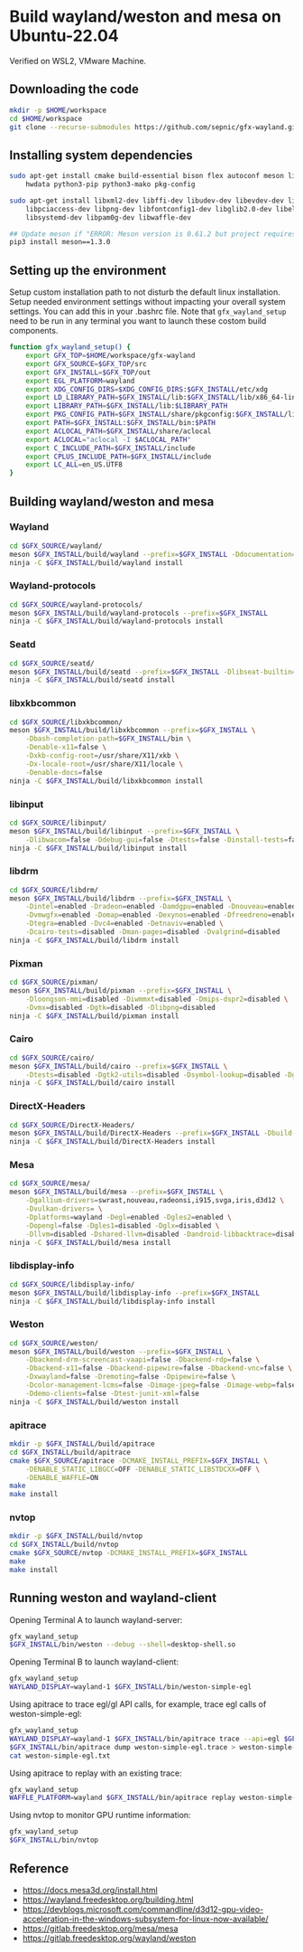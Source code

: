 # Build wayland/weston and mesa on Ubuntu-22.04

Verified on WSL2, VMware Machine.

## Downloading the code

``` bash
mkdir -p $HOME/workspace
cd $HOME/workspace
git clone --recurse-submodules https://github.com/sepnic/gfx-wayland.git
```

## Installing system dependencies

``` bash
sudo apt-get install cmake build-essential bison flex autoconf meson libncurses-dev \
    hwdata python3-pip python3-mako pkg-config

sudo apt-get install libxml2-dev libffi-dev libudev-dev libevdev-dev libmtdev-dev \
    libpciaccess-dev libpng-dev libfontconfig1-dev libglib2.0-dev libelf-dev \
    libsystemd-dev libpam0g-dev libwaffle-dev

## Update meson if "ERROR: Meson version is 0.61.2 but project requires >= 1.3.0"
pip3 install meson==1.3.0
```

## Setting up the environment

Setup custom installation path to not disturb the default linux installation.
Setup needed environment settings without impacting your overall system settings.
You can add this in your .bashrc file.
Note that `gfx_wayland_setup` need to be run in any terminal you want to launch these costom build components.

``` bash
function gfx_wayland_setup() {
    export GFX_TOP=$HOME/workspace/gfx-wayland
    export GFX_SOURCE=$GFX_TOP/src
    export GFX_INSTALL=$GFX_TOP/out
    export EGL_PLATFORM=wayland
    export XDG_CONFIG_DIRS=$XDG_CONFIG_DIRS:$GFX_INSTALL/etc/xdg
    export LD_LIBRARY_PATH=$GFX_INSTALL/lib:$GFX_INSTALL/lib/x86_64-linux-gnu:$GFX_INSTALL/lib/x86_64-linux-gnu/dri
    export LIBRARY_PATH=$GFX_INSTALL/lib:$LIBRARY_PATH
    export PKG_CONFIG_PATH=$GFX_INSTALL/share/pkgconfig:$GFX_INSTALL/lib/pkgconfig:$GFX_INSTALL/lib64/pkgconfig:$GFX_INSTALL/lib/x86_64-linux-gnu/pkgconfig
    export PATH=$GFX_INSTALL:$GFX_INSTALL/bin:$PATH
    export ACLOCAL_PATH=$GFX_INSTALL/share/aclocal
    export ACLOCAL="aclocal -I $ACLOCAL_PATH"
    export C_INCLUDE_PATH=$GFX_INSTALL/include
    export CPLUS_INCLUDE_PATH=$GFX_INSTALL/include
    export LC_ALL=en_US.UTF8
}
```

## Building wayland/weston and mesa

### Wayland

``` bash
cd $GFX_SOURCE/wayland/
meson $GFX_INSTALL/build/wayland --prefix=$GFX_INSTALL -Ddocumentation=false -Ddtd_validation=false
ninja -C $GFX_INSTALL/build/wayland install
```

### Wayland-protocols

``` bash
cd $GFX_SOURCE/wayland-protocols/
meson $GFX_INSTALL/build/wayland-protocols --prefix=$GFX_INSTALL
ninja -C $GFX_INSTALL/build/wayland-protocols install
```

### Seatd

``` bash
cd $GFX_SOURCE/seatd/
meson $GFX_INSTALL/build/seatd --prefix=$GFX_INSTALL -Dlibseat-builtin=enabled -Dman-pages=disabled
ninja -C $GFX_INSTALL/build/seatd install
```

### libxkbcommon

``` bash
cd $GFX_SOURCE/libxkbcommon/
meson $GFX_INSTALL/build/libxkbcommon --prefix=$GFX_INSTALL \
    -Dbash-completion-path=$GFX_INSTALL/bin \
    -Denable-x11=false \
    -Dxkb-config-root=/usr/share/X11/xkb \
    -Dx-locale-root=/usr/share/X11/locale \
    -Denable-docs=false
ninja -C $GFX_INSTALL/build/libxkbcommon install
```

### libinput

``` bash
cd $GFX_SOURCE/libinput/
meson $GFX_INSTALL/build/libinput --prefix=$GFX_INSTALL \
    -Dlibwacom=false -Ddebug-gui=false -Dtests=false -Dinstall-tests=false
ninja -C $GFX_INSTALL/build/libinput install
```

### libdrm

``` bash
cd $GFX_SOURCE/libdrm/
meson $GFX_INSTALL/build/libdrm --prefix=$GFX_INSTALL \
    -Dintel=enabled -Dradeon=enabled -Damdgpu=enabled -Dnouveau=enabled \
    -Dvmwgfx=enabled -Domap=enabled -Dexynos=enabled -Dfreedreno=enabled \
    -Dtegra=enabled -Dvc4=enabled -Detnaviv=enabled \
    -Dcairo-tests=disabled -Dman-pages=disabled -Dvalgrind=disabled
ninja -C $GFX_INSTALL/build/libdrm install
```

### Pixman

``` bash
cd $GFX_SOURCE/pixman/
meson $GFX_INSTALL/build/pixman --prefix=$GFX_INSTALL \
    -Dloongson-mmi=disabled -Diwmmxt=disabled -Dmips-dspr2=disabled \
    -Dvmx=disabled -Dgtk=disabled -Dlibpng=disabled
ninja -C $GFX_INSTALL/build/pixman install
```

### Cairo

``` bash
cd $GFX_SOURCE/cairo/
meson $GFX_INSTALL/build/cairo --prefix=$GFX_INSTALL \
    -Dtests=disabled -Dgtk2-utils=disabled -Dsymbol-lookup=disabled -Dgtk_doc=false
ninja -C $GFX_INSTALL/build/cairo install
```

### DirectX-Headers

``` bash
cd $GFX_SOURCE/DirectX-Headers/
meson $GFX_INSTALL/build/DirectX-Headers --prefix=$GFX_INSTALL -Dbuild-test=false
ninja -C $GFX_INSTALL/build/DirectX-Headers install
```

### Mesa

``` bash
cd $GFX_SOURCE/mesa/
meson $GFX_INSTALL/build/mesa --prefix=$GFX_INSTALL \
    -Dgallium-drivers=swrast,nouveau,radeonsi,i915,svga,iris,d3d12 \
    -Dvulkan-drivers= \
    -Dplatforms=wayland -Degl=enabled -Dgles2=enabled \
    -Dopengl=false -Dgles1=disabled -Dglx=disabled \
    -Dllvm=disabled -Dshared-llvm=disabled -Dandroid-libbacktrace=disabled
ninja -C $GFX_INSTALL/build/mesa install
```

### libdisplay-info

``` bash
cd $GFX_SOURCE/libdisplay-info/
meson $GFX_INSTALL/build/libdisplay-info --prefix=$GFX_INSTALL
ninja -C $GFX_INSTALL/build/libdisplay-info install
```

### Weston

``` bash
cd $GFX_SOURCE/weston/
meson $GFX_INSTALL/build/weston --prefix=$GFX_INSTALL \
    -Dbackend-drm-screencast-vaapi=false -Dbackend-rdp=false \
    -Dbackend-x11=false -Dbackend-pipewire=false -Dbackend-vnc=false \
    -Dxwayland=false -Dremoting=false -Dpipewire=false \
    -Dcolor-management-lcms=false -Dimage-jpeg=false -Dimage-webp=false \
    -Ddemo-clients=false -Dtest-junit-xml=false
ninja -C $GFX_INSTALL/build/weston install
```

### apitrace

``` bash
mkdir -p $GFX_INSTALL/build/apitrace
cd $GFX_INSTALL/build/apitrace
cmake $GFX_SOURCE/apitrace -DCMAKE_INSTALL_PREFIX=$GFX_INSTALL \
    -DENABLE_STATIC_LIBGCC=OFF -DENABLE_STATIC_LIBSTDCXX=OFF \
    -DENABLE_WAFFLE=ON
make
make install
```

### nvtop

``` bash
mkdir -p $GFX_INSTALL/build/nvtop
cd $GFX_INSTALL/build/nvtop
cmake $GFX_SOURCE/nvtop -DCMAKE_INSTALL_PREFIX=$GFX_INSTALL
make
make install
```

## Running weston and wayland-client

Opening Terminal A to launch wayland-server:

``` bash
gfx_wayland_setup
$GFX_INSTALL/bin/weston --debug --shell=desktop-shell.so
```

Opening Terminal B to launch wayland-client:

``` bash
gfx_wayland_setup
WAYLAND_DISPLAY=wayland-1 $GFX_INSTALL/bin/weston-simple-egl
```

Using apitrace to trace egl/gl API calls, for example, trace egl calls of weston-simple-egl:

``` bash
gfx_wayland_setup
WAYLAND_DISPLAY=wayland-1 $GFX_INSTALL/bin/apitrace trace --api=egl $GFX_INSTALL/bin/weston-simple-egl
$GFX_INSTALL/bin/apitrace dump weston-simple-egl.trace > weston-simple-egl.txt
cat weston-simple-egl.txt
```

Using apitrace to replay with an existing trace:

``` bash
gfx_wayland_setup
WAFFLE_PLATFORM=wayland $GFX_INSTALL/bin/apitrace replay weston-simple-egl.trace
```

Using nvtop to monitor GPU runtime information:

``` bash
gfx_wayland_setup
$GFX_INSTALL/bin/nvtop
```

## Reference

- https://docs.mesa3d.org/install.html
- https://wayland.freedesktop.org/building.html
- https://devblogs.microsoft.com/commandline/d3d12-gpu-video-acceleration-in-the-windows-subsystem-for-linux-now-available/
- https://gitlab.freedesktop.org/mesa/mesa
- https://gitlab.freedesktop.org/wayland/weston
